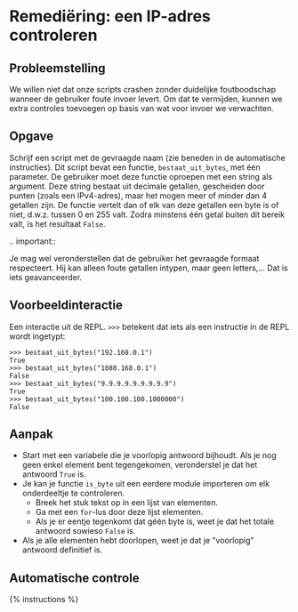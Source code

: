 # Remediëring: een IP-adres controleren

## Probleemstelling
We willen niet dat onze scripts crashen zonder duidelijke foutboodschap wanneer de gebruiker foute invoer levert. Om dat te vermijden, kunnen we extra controles toevoegen op basis van wat voor invoer we verwachten.

## Opgave
Schrijf een script met de gevraagde naam (zie beneden in de automatische instructies). Dit script bevat een functie, `bestaat_uit_bytes`, met één parameter. De gebruiker moet deze functie oproepen met een string als argument. Deze string bestaat uit decimale getallen, gescheiden door punten (zoals een IPv4-adres), maar het mogen meer of minder dan 4 getallen zijn. De functie vertelt dan of elk van deze getallen een byte is of niet, d.w.z. tussen 0 en 255 valt. Zodra minstens één getal buiten dit bereik valt, is het resultaat `False`.

.. important::

   Je mag wel veronderstellen dat de gebruiker het gevraagde formaat respecteert. Hij kan alleen foute getallen intypen, maar geen letters,... Dat is iets geavanceerder.

## Voorbeeldinteractie

Een interactie uit de REPL. `>>>` betekent dat iets als een instructie in de REPL wordt ingetypt:

```
>>> bestaat_uit_bytes("192.168.0.1")
True
>>> bestaat_uit_bytes("1080.168.0.1")
False
>>> bestaat_uit_bytes("9.9.9.9.9.9.9.9.9")
True
>>> bestaat_uit_bytes("100.100.100.1000000")
False
```

## Aanpak
- Start met een variabele die je voorlopig antwoord bijhoudt. Als je nog geen enkel element bent tegengekomen, veronderstel je dat het antwoord `True` is.
- Je kan je functie `is_byte` uit een eerdere module importeren om elk onderdeeltje te controleren.
  - Breek het stuk tekst op in een lijst van elementen.
  - Ga met een `for`-lus door deze lijst elementen.
  - Als je er eentje tegenkomt dat géén byte is, weet je dat het totale antwoord sowieso `False` is.
- Als je alle elementen hebt doorlopen, weet je dat je "voorlopig" antwoord definitief is.

## Automatische controle
{% instructions %}
